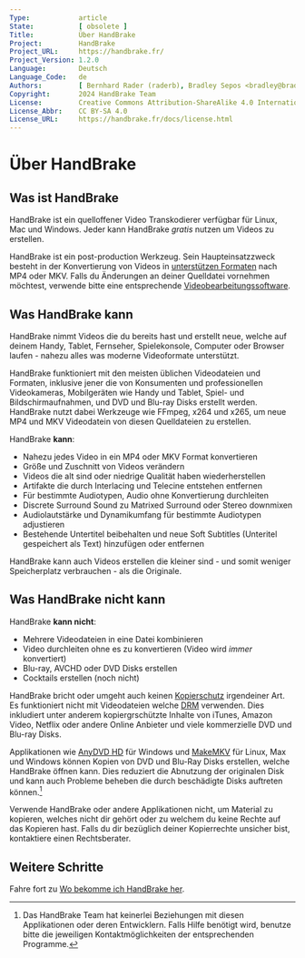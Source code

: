 ```yaml
---
Type:            article
State:           [ obsolete ]
Title:           Über HandBrake
Project:         HandBrake
Project_URL:     https://handbrake.fr/
Project_Version: 1.2.0
Language:        Deutsch
Language_Code:   de
Authors:         [ Bernhard Rader (raderb), Bradley Sepos <bradley@bradleysepos.com> (BradleyS) ]
Copyright:       2024 HandBrake Team
License:         Creative Commons Attribution-ShareAlike 4.0 International
License_Abbr:    CC BY-SA 4.0
License_URL:     https://handbrake.fr/docs/license.html
---
```


Über HandBrake
===============

## Was ist HandBrake

HandBrake ist ein quelloffener Video Transkodierer verfügbar für Linux, Mac und Windows. Jeder kann HandBrake *gratis* nutzen um Videos zu erstellen.

HandBrake ist ein post-production Werkzeug. Sein Haupteinsatzzweck besteht in der Konvertierung von Videos in [unterstützen Formaten](../technical/source-formats.html)  nach MP4 oder MKV. Falls du Änderungen an deiner Quelldatei vornehmen möchtest, verwende bitte eine entsprechende [Videobearbeitungssoftware](https://de.wikipedia.org/wiki/Videoschnittsoftware).

## Was HandBrake kann

HandBrake nimmt Videos die du bereits hast und erstellt neue, welche auf deinem Handy, Tablet, Fernseher, Spielekonsole, Computer oder Browser laufen - nahezu alles was moderne Videoformate unterstützt.

HandBrake funktioniert mit den meisten üblichen Videodateien und Formaten, inklusive jener die von Konsumenten und professionellen Videokameras, Mobilgeräten wie Handy und Tablet, Spiel- und Bildschirmaufnahmen, und DVD und Blu-ray Disks erstellt werden. HandBrake nutzt dabei Werkzeuge wie FFmpeg, x264 und x265, um neue MP4 und MKV Videodatein von diesen Quelldateien zu erstellen.

HandBrake **kann**:

- Nahezu jedes Video in ein MP4 oder MKV Format konvertieren
- Größe und Zuschnitt von Videos verändern
- Videos die alt sind oder niedrige Qualität haben wiederherstellen
- Artifakte die durch Interlacing und Telecine entstehen entfernen
- Für bestimmte Audiotypen, Audio ohne Konvertierung durchleiten
- Discrete Surround Sound zu Matrixed Surround oder Stereo downmixen
- Audiolautstärke und Dynamikumfang für bestimmte Audiotypen adjustieren
- Bestehende Untertitel beibehalten und neue Soft Subtitles (Unteritel gespeichert als Text) hinzufügen oder entfernen

HandBrake kann auch Videos erstellen die kleiner sind - und somit weniger Speicherplatz verbrauchen - als die Originale.


## Was HandBrake nicht kann

HandBrake **kann nicht**:

- Mehrere Videodateien in eine Datei kombinieren
- Video durchleiten ohne es zu konvertieren (Video wird *immer* konvertiert)
- Blu-ray, AVCHD oder DVD Disks erstellen
- Cocktails erstellen (noch nicht)

HandBrake bricht oder umgeht auch keinen [Kopierschutz](https://de.wikipedia.org/wiki/Kopierschutz) irgendeiner Art. Es funktioniert nicht mit Videodateien welche [DRM](https://de.wikipedia.org/wiki/Digitale_Rechteverwaltung) verwenden. Dies inkludiert unter anderem kopiergrschützte Inhalte von iTunes, Amazon Video, Netflix oder andere Online Anbieter und viele kommerzielle DVD und Blu-ray Disks.

Applikationen wie [AnyDVD HD](https://de.wikipedia.org/wiki/AnyDVD) für Windows und [MakeMKV](http://www.makemkv.com) für Linux, Max und Windows können Kopien von DVD und Blu-Ray Disks erstellen, welche HandBrake öffnen kann. Dies reduziert die Abnutzung der originalen Disk und kann auch Probleme beheben die durch beschädigte Disks auftreten können.[^third-party-apps]

Verwende HandBrake oder andere Applikationen nicht, um Material zu kopieren, welches nicht dir gehört oder zu welchem du keine Rechte auf das Kopieren hast. Falls du dir bezüglich deiner Kopierrechte unsicher bist, kontaktiere einen Rechtsberater.

<!-- .continue -->

## Weitere Schritte

<!-- .success -->

Fahre fort zu [Wo bekomme ich HandBrake her](../get-handbrake/where-to-get-handbrake.html).

<!-- /.success -->

<!-- /.continue -->

[^third-party-apps]: Das HandBrake Team hat keinerlei Beziehungen mit diesen Applikationen oder deren Entwicklern. Falls Hilfe benötigt wird, benutze bitte die jeweiligen Kontaktmöglichkeiten der entsprechenden Programme.
